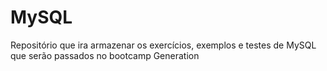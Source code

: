 # MySQL
Repositório que ira armazenar os exercícios, exemplos e testes de MySQL que serão passados no bootcamp Generation
